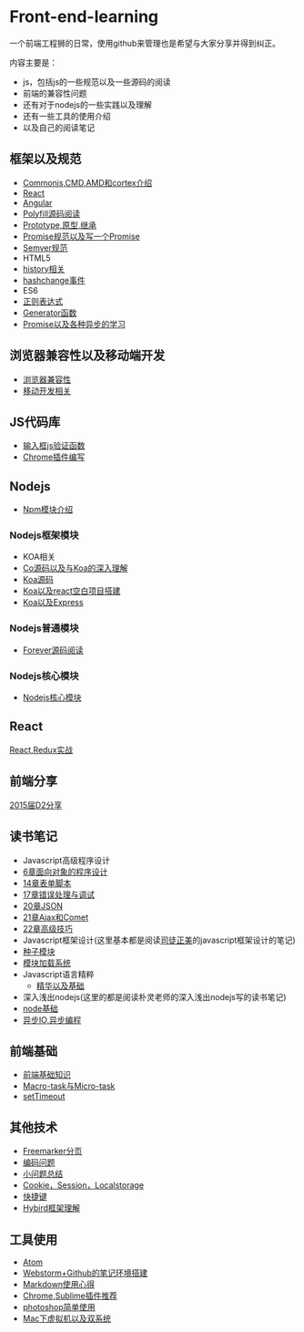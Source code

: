# Front-end-learning
一个前端工程狮的日常，使用github来管理也是希望与大家分享并得到纠正。

内容主要是：

- js，包括js的一些规范以及一些源码的阅读
- 前端的兼容性问题
- 还有对于nodejs的一些实践以及理解
- 还有一些工具的使用介绍
- 以及自己的阅读笔记

## 框架以及规范
 - [Commonjs,CMD,AMD和cortex介绍][1]
 - [React][20]
 - [Angular][30]
 - [Polyfill源码阅读][33]
 - [Prototype,原型,继承][35]
 - [Promise规范以及写一个Promise][46]
 - [Semver规范][47]
 - HTML5
  - [history相关][4]
  - [hashchange事件][7]
 - ES6
  - [正则表达式][14]
  - [Generator函数][19]
  - [Promise以及各种异步的学习][3]


## 浏览器兼容性以及移动端开发
 - [浏览器兼容性][8]
 - [移动开发相关][9]

## JS代码库
 - [输入框js验证函数][17]
 - [Chrome插件编写][25]

## Nodejs
 - [Npm模块介绍][29]

### Nodejs框架模块
 - KOA相关
  - [Co源码以及与Koa的深入理解][39]
  - [Koa源码][42]
  - [Koa以及react空白项目搭建][28]
  - [Koa以及Express][27]

### Nodejs普通模块
 - [Forever源码阅读][31]

### Nodejs核心模块
 - [Nodejs核心模块][32]

## React
[React,Redux实战][41]

## 前端分享
[2015届D2分享][38]

## 读书笔记
 - Javascript高级程序设计
  - [6章面向对象的程序设计][51]
  - [14章表单脚本][21]
  - [17章错误处理与调试][23]
  - [20章JSON][24]
  - [21章Ajax和Comet][26]
  - [22章高级技巧][36]
 - Javascript框架设计(这里基本都是阅读[司徒正美](https://github.com/RubyLouvre)的javascript框架设计的笔记)
  - [种子模块][5]
  - [模块加载系统][11]
 - Javascript语言精粹
   - [精华以及基础][50]
 - 深入浅出nodejs(这里的都是阅读朴灵老师的深入浅出nodejs写的读书笔记)
  - [node基础][43]
  - [异步IO,异步编程][45]

## 前端基础
 - [前端基础知识][44]
 - [Macro-task与Micro-task][48]
 - [setTimeout][49]

## 其他技术
 - [Freemarker分页][40]
 - [编码问题][15]
 - [小问题总结][16]
 - [Cookie，Session，Localstorage][18]
 - [快捷键][22]
 - [Hybird框架理解][37]

## 工具使用
 - [Atom][34]
 - [Webstorm+Github的笔记环境搭建][2]
 - [Markdown使用心得][6]
 - [Chrome,Sublime插件推荐][10]
 - [photoshop简单使用][12]
 - [Mac下虚拟机以及双系统][13]

[1]:https://github.com/panyifei/learning/blob/master/框架以及规范/Commonjs,CMD,AMD和cortex介绍.md
[2]:https://github.com/panyifei/learning/blob/master/工具使用/Webstorm+Github的笔记环境搭建.md
[3]:https://github.com/panyifei/learning/blob/master/框架以及规范/ECMAScript6/Promise以及各种异步的学习.md
[4]:https://github.com/panyifei/learning/blob/master/框架以及规范/HTML5/history相关.md
[5]:https://github.com/panyifei/learning/blob/master/读书笔记/Javascript框架设计/种子模块.md
[6]:https://github.com/panyifei/learning/blob/master/工具使用/Markdown使用心得.md
[7]:https://github.com/panyifei/learning/blob/master/框架以及规范/HTML5/hashchange事件.md
[8]:https://github.com/panyifei/learning/blob/master/浏览器兼容性以及移动端开发/浏览器兼容性.md
[9]:https://github.com/panyifei/learning/blob/master/浏览器兼容性以及移动端开发/移动开发相关.md
[10]:https://github.com/panyifei/learning/blob/master/工具使用/Chrome,Sublime插件推荐.md
[11]:https://github.com/panyifei/learning/blob/master/读书笔记/Javascript框架设计/模块加载系统.md
[12]:https://github.com/panyifei/learning/blob/master/工具使用/photoshop简单使用.md
[13]:https://github.com/panyifei/learning/blob/master/工具使用/Mac下虚拟机以及双系统.md
[14]:https://github.com/panyifei/learning/blob/master/框架以及规范/ECMAScript6/正则表达式.md
[15]:https://github.com/panyifei/learning/blob/master/其他技术/编码问题.md
[16]:https://github.com/panyifei/learning/blob/master/其他技术/小问题总结.md
[17]:https://github.com/panyifei/learning/blob/master/JS代码库/输入框js验证函数.md
[18]:https://github.com/panyifei/learning/blob/master/其他技术/Cookie，Session，Localstorage.md
[19]:https://github.com/panyifei/learning/blob/master/框架以及规范/ECMAScript6/Generator函数.md
[20]:https://github.com/panyifei/learning/blob/master/框架以及规范/React.md
[21]:https://github.com/panyifei/learning/blob/master/读书笔记/Javascript高级程序设计/14章表单脚本.md
[22]:https://github.com/panyifei/learning/blob/master/其他技术/快捷键.md
[23]:https://github.com/panyifei/learning/blob/master/读书笔记/Javascript高级程序设计/17错误处理与调试.md
[24]:https://github.com/panyifei/learning/blob/master/读书笔记/Javascript高级程序设计/20JSON.md
[25]:https://github.com/panyifei/learning/blob/master/JS代码库/Chrome插件编写.md
[26]:https://github.com/panyifei/learning/blob/master/读书笔记/Javascript高级程序设计/21Ajax和Comet.md
[27]:https://github.com/panyifei/learning/blob/master/Nodejs/Nodejs框架模块/Koa以及Express.md
[28]:https://github.com/panyifei/learning/blob/master/Nodejs/Nodejs框架模块/Koa以及react空白项目搭建.md
[29]:https://github.com/panyifei/learning/blob/master/Nodejs/Npm模块.md
[30]:https://github.com/panyifei/learning/blob/master/框架以及规范/Angular.md
[31]:https://github.com/panyifei/learning/blob/master/Nodejs/Nodejs普通模块/Forever源码阅读.md
[32]:https://github.com/panyifei/learning/blob/master/Nodejs/Nodejs核心模块/Nodejs核心模块.md
[33]:https://github.com/panyifei/learning/blob/master/框架以及规范/Polyfill源码阅读.md
[34]:https://github.com/panyifei/learning/blob/master/工具使用/Atom.md
[35]:https://github.com/panyifei/learning/blob/master/框架以及规范/Prototype,原型链,继承.md
[36]:https://github.com/panyifei/learning/blob/master/读书笔记/Javascript高级程序设计/22高级技巧.md
[37]:https://github.com/panyifei/learning/blob/master/其他技术/Hybird框架理解.md
[38]:https://github.com/panyifei/learning/blob/master/前端分享/2015届D2分享.md
[39]:https://github.com/panyifei/learning/blob/master/Nodejs/Nodejs框架模块/Co源码以及与Koa的深入理解.md
[40]:https://github.com/panyifei/learning/blob/master/其他技术/Freemarker分页.md
[41]:https://github.com/panyifei/learning/blob/master/React/React,Redux实战.md
[42]:https://github.com/panyifei/learning/blob/master/Nodejs/Nodejs框架模块/Koa源码.md
[43]:https://github.com/panyifei/learning/blob/master/读书笔记/深入浅出nodejs/node基础.md
[44]:https://github.com/panyifei/learning/blob/master/前端基础/前端基础知识.md
[45]:https://github.com/panyifei/learning/blob/master/读书笔记/深入浅出nodejs/异步IO,异步编程.md
[46]:https://github.com/panyifei/learning/blob/master/框架以及规范/Promise.md
[47]:https://github.com/panyifei/learning/blob/master/框架以及规范/Semver规范.md
[48]:https://github.com/panyifei/learning/blob/master/前端基础/Macro-task与Micro-task.md
[49]:https://github.com/panyifei/learning/blob/master/前端基础/setTimeout.md
[50]:https://github.com/panyifei/learning/blob/master/读书笔记/Javascript语言精粹/精华以及基础.md
[51]:https://github.com/panyifei/learning/blob/master/读书笔记/Javascript高级程序设计/6章面向对象的程序设计.md

